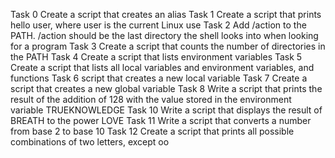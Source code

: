 Task 0 Create a script that creates an alias
Task 1 Create a script that prints hello user, where user is the current Linux use
Task 2 Add /action to the PATH. /action should be the last directory the shell looks into when looking for a program
Task 3 Create a script that counts the number of directories in the PATH
Task 4 Create a script that lists environment variables
Task 5 Create a script that lists all local variables and environment variables, and functions
Task 6 script that creates a new local variable
Task 7 Create a script that creates a new global variable
Task 8 Write a script that prints the result of the addition of 128 with the value stored in the environment variable TRUEKNOWLEDGE
Task 10 Write a script that displays the result of BREATH to the power LOVE
Task 11 Write a script that converts a number from base 2 to base 10
Task 12 Create a script that prints all possible combinations of two letters, except oo
